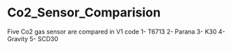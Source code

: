 # Co2_Sensor_Comparision

Five Co2 gas sensor are compared in V1 code
1- T6713
2- Parana
3- K30
4- Gravity
5- SCD30
